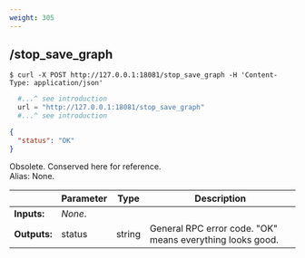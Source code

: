```yaml
---
weight: 305
---
```


## **/stop_save_graph**

```shell
$ curl -X POST http://127.0.0.1:18081/stop_save_graph -H 'Content-Type: application/json'
```
```python
  #...^ see introduction
  url = "http://127.0.0.1:18081/stop_save_graph"
  #...^ see introduction
```
```json
{
  "status": "OK"
}
```
Obsolete. Conserved here for reference.  
Alias: None.  

|             | Parameter | Type   | Description
| ---         | ---       | ---    | ---
|**Inputs:**  | *None*.   |        |
|**Outputs:** | status    | string | General RPC error code. "OK" means everything looks good.